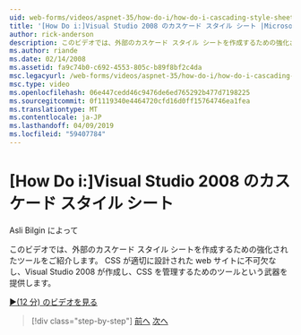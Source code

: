 ```yaml
---
uid: web-forms/videos/aspnet-35/how-do-i/how-do-i-cascading-style-sheets-in-visual-studio-2008
title: '[How Do i:]Visual Studio 2008 のカスケード スタイル シート |Microsoft Docs'
author: rick-anderson
description: このビデオでは、外部のカスケード スタイル シートを作成するための強化されたツールをご紹介します。 CSS は、Visual Studio 2、適切に設計された web サイトに不可欠な.
ms.author: riande
ms.date: 02/14/2008
ms.assetid: fa9c74b0-c692-4553-805c-b89f8bf2c4da
msc.legacyurl: /web-forms/videos/aspnet-35/how-do-i/how-do-i-cascading-style-sheets-in-visual-studio-2008
msc.type: video
ms.openlocfilehash: 06e447cedd46c9476de6ed765292b477d7198225
ms.sourcegitcommit: 0f1119340e4464720cfd16d0ff15764746ea1fea
ms.translationtype: MT
ms.contentlocale: ja-JP
ms.lasthandoff: 04/09/2019
ms.locfileid: "59407784"
---
```

# <a name="how-do-i-cascading-style-sheets-in-visual-studio-2008"></a>[How Do i:]Visual Studio 2008 のカスケード スタイル シート

Asli Bilgin によって

このビデオでは、外部のカスケード スタイル シートを作成するための強化されたツールをご紹介します。 CSS が適切に設計された web サイトに不可欠なし、Visual Studio 2008 が作成し、CSS を管理するためのツールという武器を提供します。

[&#9654;(12 分) のビデオを見る](https://channel9.msdn.com/Blogs/ASP-NET-Site-Videos/how-do-i-cascading-style-sheets-in-visual-studio-2008)

> [!div class="step-by-step"]
> [前へ](how-do-i-create-nested-master-page-in-visual-studio-2008.md)
> [次へ](how-do-i-working-with-visual-studio-2008-net-framework.md)
